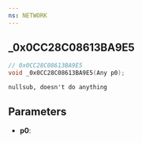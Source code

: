 ```yaml
---
ns: NETWORK
---
```

## _0x0CC28C08613BA9E5

```c
// 0x0CC28C08613BA9E5
void _0x0CC28C08613BA9E5(Any p0);
```

```
nullsub, doesn't do anything
```

## Parameters
* **p0**:
